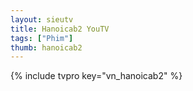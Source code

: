 ```yaml
---
layout: sieutv
title: Hanoicab2 YouTV
tags: ["Phim"]
thumb: hanoicab2
---
```

{% include tvpro key="vn_hanoicab2" %}
